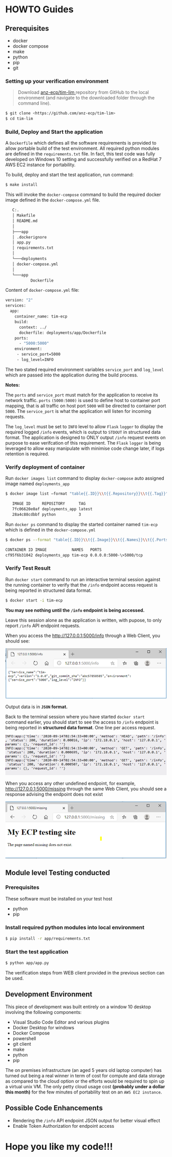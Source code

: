 #  HOWTO Guides

## Prerequisites

*   docker
*   docker compose
*   make
*   python
*   pip
*   git

### Setting up your verification environment

>   Download [anz-ecp/tim-lim ](https://github.com/anz-ecp/tim-lim )repository
>   from GitHub to the local environment (and navigate to the downloaded folder
>   through the command line).

```bash
$ git clone <https://github.com/anz-ecp/tim-lim>
$ cd tim-lim
```
### Build, Deploy and Start the application

A `Dockerfile` which defines all the software requirements is provided to allow
portable build of the test environment. All required python modules are defined
in the `requirements.txt` file. In fact, this test code was fully developed on 
Windows 10 setting and successfully verified on a RedHat 7 AWS EC2 instance for
portability.

To build, deploy and start the test application, run command:

```bash
$ make install
```
This will invoke the `docker-compose` command to build the required docker
image defined in the `docker-compose.yml` file.

```bash
   C:.
   │ Makefile
   │ README.md
   │
   ├───app
   │ .dockerignore
   │ app.py
   │ requirements.txt 
   │
   └───deployments
   │ docker-compose.yml
   │
   └───app
           Dockerfile
```
Content of `docker-compose.yml` file:

```bash
version: "2"
services:
  app:
    container_name: tim-ecp
    build:
      context: ../
      dockerfile: deployments/app/Dockerfile
    ports:
      - "5000:5000"
    environment:
     - service_port=5000
     - log_level=INFO    
```

The two stated required environment variables `service_port` and `log_level`
which are passed into the application during the build process.

**Notes:**

The `ports` and `service_port` must match for the application to receive its
network traffic. `ports` `(5000:5000)` is used to define host to container port mapping,
that is all traffic on host port `5000` will be directed to container port
`5000`. The `service_port` is what the application will listen for incoming
requests.

The `log_level` must be set to `INFO` level to allow `Flask` `logger` to display
the required logged `/info` events, which is output to `STDOUT` in structured data
format. The application is designed to ONLY output `/info` request events on purpose to ease
verifcation of this requirement. The `Flask` `logger` is being leveraged to allow
easy manipulate with minimise code change later, if logs retention is required.

###  Verify deployment of container

Run `docker images list` command to display `docker-compose` auto assigned
image named `deployments_app`

```bash
$ docker image list –format "table{{.ID}}\\t{{.Repository}}\\t{{.Tag}}"
```
```bash
   IMAGE ID     REPOSITORY      TAG
   7fc06620e0af deployments_app latest
   28a4c88cdbbf python          3
```

Run `docker ps` command to display the started container named `tim-ecp` which
is defined in  the `docker-compose.yml`

```bash
$ docker ps --format "table{{.ID}}\\t{{.Image}}\\t{{.Names}}\\t{{.Ports}}"
```

```bash
CONTAINER ID IMAGE           NAMES   PORTS
cf95f6b31042 deployments_app tim-ecp 0.0.0.0:5000-\>5000/tcp
```

### Verify Test Result

Run `docker start` command to run an interactive terminal session against
the running container to verify that the `/info` endpoint access request 
is being reported in structured data format.

```bash
$ docker start -i tim-ecp
```

**You may see nothing until the `/info` endpoint is being accessed.**

Leave this session alone as the application is written, with pupose, to
only report `/info` API endpoint requests.

When you access the <http://127.0.0.1:5000/info> through a Web Client, you
should see:

![](media/01c766e4e77aeb36f316d1113253db4d.png)

Output data is in **`JSON` format.**

Back to the terminal session where you have started `docker start` command
earlier, you should start to see the access to `/info` endpoint is being
reported in **structured data format**. One line per access request.

![](media/bfe0d8bf75eea8702df1333200fa2015.png)

When you access any other undefined endpoint, for example,
<http://127.0.0.1:5000/missing> through the same Web Client, you should see a
response advising the endpoint does not exist

![](media/67cc26c7114cd482e8d3c04e7647b809.png)

## Module level Testing conducted

### Prerequisites

These software must be installed on your test host

*  python 
*  pip

### Install required python modules into local environment

```bash
$ pip install -r app/requirements.txt
```

### Start the test application

```bash
$ python app/app.py
```
The verification steps from WEB client provided in the previous section can be used.

## Development Environment

This piece of development was built entirely on a window 10 desktop involving
the following components:

*   Visual Studio Code Editor and various plugins
*   Docker Desktop for windows
*   Docker Compose
*   powershell
*   git client
*   make
*   python
*   pip

The on premises infrastructure (an aged 5 years old laptop computer) has turned
out being a real winner in term of cost for compute and data storage as compared
to the cloud option or the efforts would be required to spin up a virtual unix VM. 
The only petty cloud usage cost **(probably under a dollar this month)** for 
the few minutes of portability test on an `AWS EC2 instance`.

## Possible Code Enhancements 

*   Rendering the `/info` API endpoint JSON output for better visual effect
*   Enable Token Authorization for endpoint access

#  Hope you like my code!!! 
